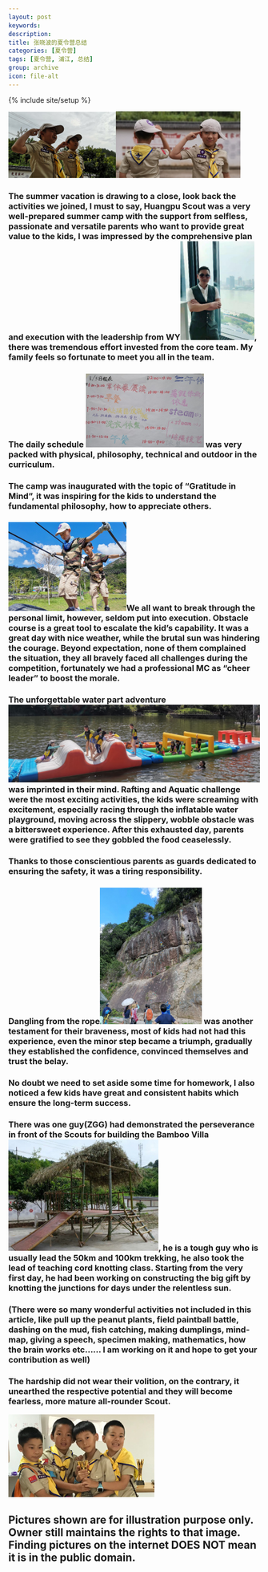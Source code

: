 ```yaml
---
layout: post
keywords: 
description: 
title: 张晓波的夏令营总结
categories: [夏令营]
tags: [夏令营, 浦江, 总结]
group: archive
icon: file-alt
---
```

{% include site/setup %}

[image1]: /image/zhangxiaobo/Huangpu-scout20191.png
[image2]: /image/zhangxiaobo/Huangpu-scout20192.png
[imageWY]: /image/zhangxiaobo/Huangpu-scout20190.png
[image3]: /image/zhangxiaobo/Huangpu-scout2019730.png
[image4]: /image/zhangxiaobo/Huangpu-scout20191684.png
[image5]: /image/zhangxiaobo/Huangpu-scout20191686.png
[imageBamboo]: /image/zhangxiaobo/Huangpu-scout20192070.png
[image6]: /image/zhangxiaobo/Huangpu-scout20192936.png
[image460]: /image/zhangxiaobo/Huangpu-scout2019460.png

![image1]![image2]
### The summer vacation is drawing to a close, look back the activities we joined, I must to say, Huangpu Scout was a very well-prepared summer camp with the support from selfless,  passionate and versatile parents who want to provide great value to the kids, I was impressed by the comprehensive plan and execution with the leadership from WY![imageWY], there was tremendous effort invested from the core team.  My family feels so fortunate to meet you all in the team.
### The daily schedule ![image460] was very packed with physical, philosophy, technical and outdoor in the curriculum.
### The camp was inaugurated with the topic of “Gratitude in Mind”, it was inspiring for the kids to understand the fundamental philosophy, how to appreciate others.
### ![image3]We all want to break through the personal limit, however, seldom put into execution. Obstacle course is a great tool to escalate the kid’s capability.  It was a great day with nice weather, while the brutal sun was hindering the courage.  Beyond expectation, none of them complained the situation, they all bravely faced all challenges during the competition, fortunately we had a professional MC as “cheer leader” to boost the morale. 
### The unforgettable water part adventure![image4] was imprinted in their mind. Rafting and Aquatic challenge were the most exciting activities, the kids were screaming with excitement, especially racing through the inflatable water playground, moving across the slippery, wobble obstacle was a bittersweet experience.  After this exhausted day, parents were gratified to see they gobbled the food ceaselessly.
### Thanks to those conscientious parents as guards dedicated to ensuring the safety, it was a tiring responsibility. 
### Dangling from the rope![image5] was another testament for their braveness, most of kids had not had this experience, even the minor step became a triumph, gradually they established the confidence, convinced themselves and trust the belay. 
### No doubt we need to set aside some time for homework, I also noticed a few kids have great and consistent habits which ensure the long-term success.
### There was one guy(ZGG) had demonstrated the perseverance in front of the Scouts for building the Bamboo Villa![imageBamboo], he is a tough guy who is usually lead the 50km and 100km trekking, he also took the lead of teaching cord knotting class.  Starting from the very first day, he had been working on constructing the big gift by knotting the junctions for days under the relentless sun.
### (There were so many wonderful activities not included in this article, like pull up the peanut plants, field paintball battle, dashing on the mud, fish catching, making dumplings, mind-map, giving a speech, specimen making, mathematics, how the brain works etc…… I am working on it and hope to get your contribution as well)
### The hardship did not wear their volition, on the contrary, it unearthed the respective potential and they will become fearless, more mature all-rounder Scout.
![image6]


## Pictures shown are for illustration purpose only.  Owner still maintains the rights to that image.  Finding pictures on the internet DOES NOT mean it is in the public domain.